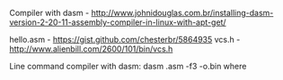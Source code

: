 Compiler with dasm - http://www.johnidouglas.com.br/installing-dasm-version-2-20-11-assembly-compiler-in-linux-with-apt-get/ 

hello.asm - https://gist.github.com/chesterbr/5864935
vcs.h - http://www.alienbill.com/2600/101/bin/vcs.h

Line command compiler with dasm: dasm <file-name>.asm -f3 -o<file-name>.bin where 

